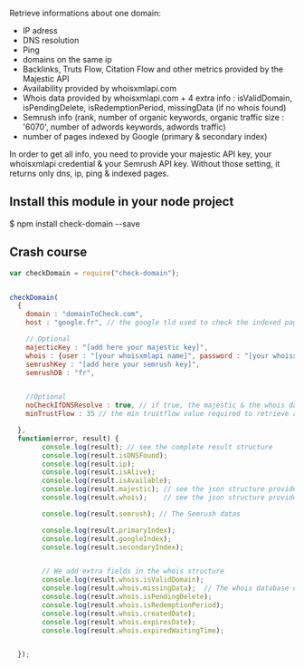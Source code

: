 Retrieve informations about one domain:
- IP adress
- DNS resolution
- Ping
- domains on the same ip
- Backlinks, Truts Flow, Citation Flow and other metrics provided by the Majestic API
- Availability provided by whoisxmlapi.com
- Whois data provided by whoisxmlapi.com + 4 extra info : isValidDomain, isPendingDelete, isRedemptionPeriod, missingData (if no whois found)
- Semrush info (rank, number of organic keywords, organic traffic size : '6070', number of adwords keywords, adwords traffic)
- number of pages indexed by Google (primary & secondary index)

In order to get all info, you need to provide your majestic API key,  your whoisxmlapi credential & your Semrush API key. Without those setting, it returns only dns, ip, ping & indexed pages.

Install this module in your node project
----------------------------------------
$ npm install check-domain --save

Crash course
------------


```javascript
var checkDomain = require("check-domain");


checkDomain(
  {
    domain : "domainToCheck.com",
    host : "google.fr", // the google tld used to check the indexed pages

    // Optional 
    majecticKey : "[add here your majestic key]",
    whois : {user : "[your whoisxmlapi name]", password : "[your whoisxmlapi password]"},
    semrushKey : "[add here your semrush key]",
    semrushDB : "fr",


    //Optional
    noCheckIfDNSResolve : true, // if true, the majestic & the whois data are not retrieved if there is a correct DNS resolved
    minTrustFlow : 35 // the min trustflow value required to retrieve availability, whois data and the Semrush data

  },
  function(error, result) {
        console.log(result); // see the complete result structure
        console.log(result.isDNSFound);
        console.log(result.ip);
        console.log(result.isAlive);
        console.log(result.isAvailable);
        console.log(result.majestic); // see the json structure provided by http://developer-support.majestic.com/api/commands/get-index-item-info.shtml
        console.log(result.whois);    // see the json structure provided by http://www.whoisxmlapi.com

        console.log(result.semrush); // The Semrush datas

        console.log(result.primaryIndex);
        console.log(result.googleIndex);
        console.log(result.secondaryIndex);


        // We add extra fields in the whois structure
        console.log(result.whois.isValidDomain);
        console.log(result.whois.missingData);  // The whois database doesn't contain info for this domain
        console.log(result.whois.isPendingDelete);
        console.log(result.whois.isRedemptionPeriod);
        console.log(result.whois.createdDate);
        console.log(result.whois.expiresDate);
        console.log(result.whois.expiredWaitingTime);


  });

```
